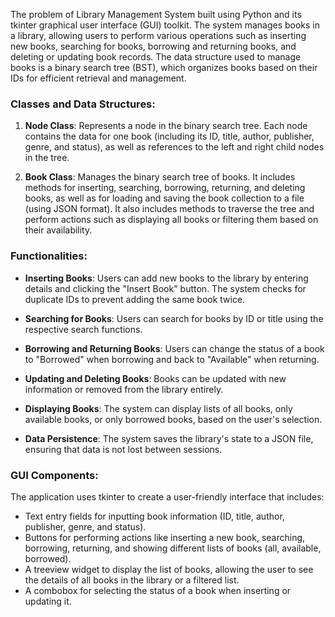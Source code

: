 The problem of Library Management System built using Python and its tkinter graphical user interface (GUI) toolkit. The system manages books in a library, allowing users to perform various operations such as inserting new books, searching for books, borrowing and returning books, and deleting or updating book records. The data structure used to manage books is a binary search tree (BST), which organizes books based on their IDs for efficient retrieval and management.

### Classes and Data Structures:

1. **Node Class**: Represents a node in the binary search tree. Each node contains the data for one book (including its ID, title, author, publisher, genre, and status), as well as references to the left and right child nodes in the tree.

2. **Book Class**: Manages the binary search tree of books. It includes methods for inserting, searching, borrowing, returning, and deleting books, as well as for loading and saving the book collection to a file (using JSON format). It also includes methods to traverse the tree and perform actions such as displaying all books or filtering them based on their availability.


### Functionalities:

- **Inserting Books**: Users can add new books to the library by entering details and clicking the "Insert Book" button. The system checks for duplicate IDs to prevent adding the same book twice.

- **Searching for Books**: Users can search for books by ID or title using the respective search functions.

- **Borrowing and Returning Books**: Users can change the status of a book to "Borrowed" when borrowing and back to "Available" when returning.

- **Updating and Deleting Books**: Books can be updated with new information or removed from the library entirely.

- **Displaying Books**: The system can display lists of all books, only available books, or only borrowed books, based on the user's selection.

- **Data Persistence**: The system saves the library's state to a JSON file, ensuring that data is not lost between sessions.

### GUI Components:

The application uses tkinter to create a user-friendly interface that includes:

- Text entry fields for inputting book information (ID, title, author, publisher, genre, and status).
- Buttons for performing actions like inserting a new book, searching, borrowing, returning, and showing different lists of books (all, available, borrowed).
- A treeview widget to display the list of books, allowing the user to see the details of all books in the library or a filtered list.
- A combobox for selecting the status of a book when inserting or updating it.
